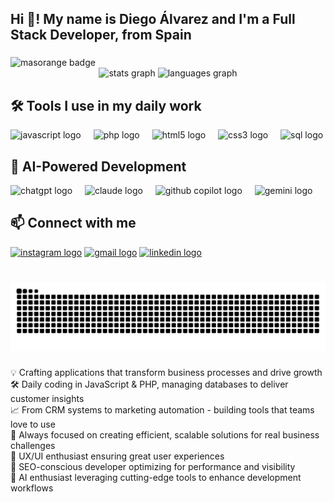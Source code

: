 <h2 align="left">Hi 👋! My name is Diego Álvarez and I'm a Full Stack Developer, from Spain</h2>

###
<img src="https://img.shields.io/badge/MasOrange-Employee-orange?style=for-the-badge" height="35" alt="masorange badge" />
<div align="center">
  <img src="https://github-readme-stats.vercel.app/api?username=diegoalvarezf&hide_title=false&hide_rank=false&show_icons=true&include_all_commits=true&count_private=true&disable_animations=false&theme=dracula&locale=en&hide_border=false" height="150" alt="stats graph"  />
  <img src="https://github-readme-stats.vercel.app/api/top-langs?username=diegoalvarezf&locale=en&hide_title=false&layout=compact&card_width=320&langs_count=5&theme=dracula&hide_border=false" height="150" alt="languages graph"  />
</div>

###

## 🛠️ Tools I use in my daily work
<div align="left">
  <img src="https://cdn.jsdelivr.net/gh/devicons/devicon/icons/javascript/javascript-original.svg" height="30" alt="javascript logo" />
  <img width="12" />
  <img src="https://cdn.jsdelivr.net/gh/devicons/devicon/icons/php/php-original.svg" height="30" alt="php logo" />
  <img width="12" />
  <img src="https://cdn.jsdelivr.net/gh/devicons/devicon/icons/html5/html5-original.svg" height="30" alt="html5 logo" />
  <img width="12" />
  <img src="https://cdn.jsdelivr.net/gh/devicons/devicon/icons/css3/css3-original.svg" height="30" alt="css3 logo" />
  <img width="12" />
  <img src="https://cdn.jsdelivr.net/gh/devicons/devicon/icons/mysql/mysql-original.svg" height="30" alt="sql logo" />
</div>

###

## 🤖 AI-Powered Development
<div align="left">
  <img src="https://img.shields.io/badge/ChatGPT-74aa9c?style=flat&logo=openai&logoColor=white" height="30" alt="chatgpt logo" />
  <img width="12" />
  <img src="https://img.shields.io/badge/Claude-CC785C?style=flat&logo=anthropic&logoColor=white" height="30" alt="claude logo" />
  <img width="12" />
  <img src="https://img.shields.io/badge/GitHub_Copilot-000000?style=flat&logo=github&logoColor=white" height="30" alt="github copilot logo" />
  <img width="12" />
  <img src="https://img.shields.io/badge/Google_Gemini-8E75B2?style=flat&logo=googlegemini&logoColor=white" height="30" alt="gemini logo" />
</div>

###

## 📫 Connect with me
<div align="left">
<a href="https://instagram.com/vigxxs._"><img src="https://img.shields.io/static/v1?message=Instagram&logo=instagram&label=&color=E4405F&logoColor=white&labelColor=&style=for-the-badge" height="35" alt="instagram logo"/></a>
<a href="mailto:diegoalvarezfrancos@gmail.com"><img src="https://img.shields.io/static/v1?message=Gmail&logo=gmail&label=&color=D14836&logoColor=white&labelColor=&style=for-the-badge" height="35" alt="gmail logo"/></a>
<a href="https://linkedin.com/in/dalvarfr"><img src="https://img.shields.io/static/v1?message=LinkedIn&logo=linkedin&label=&color=0077B5&logoColor=white&labelColor=&style=for-the-badge" height="35" alt="linkedin logo"/></a>
</div>


###

<br clear="both">

<img src="https://raw.githubusercontent.com/diegoalvarezf/diegoalvarezf/output/github-snake-dark.svg" alt="Snake animation" />


###
<p align="left">
💡 Crafting applications that transform business processes and drive growth<br>
🛠️ Daily coding in JavaScript & PHP, managing databases to deliver customer insights<br>
📈 From CRM systems to marketing automation - building tools that teams love to use<br>
🎯 Always focused on creating efficient, scalable solutions for real business challenges<br>
🎨 UX/UI enthusiast ensuring great user experiences<br>
🚀 SEO-conscious developer optimizing for performance and visibility<br>
🤖 AI enthusiast leveraging cutting-edge tools to enhance development workflows
</p>
